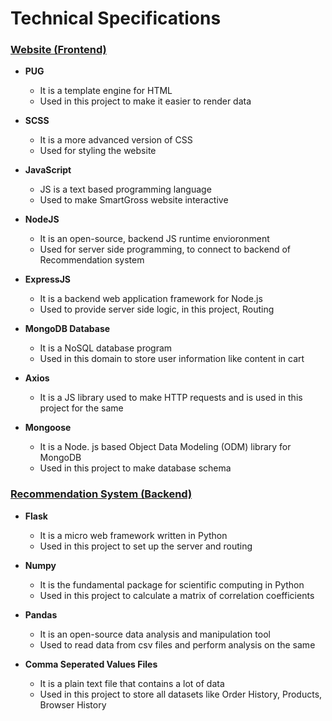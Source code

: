 # Technical Specifications

### [Website (Frontend)](frontend_introduction.md)

- **PUG**

  - It is a template engine for HTML
  - Used in this project to make it easier to render data

- **SCSS**

  - It is a more advanced version of CSS
  - Used for styling the website

- **JavaScript**

  - JS is a text based programming language
  - Used to make SmartGross website interactive

- **NodeJS**

  - It is an open-source, backend JS runtime envioronment
  - Used for server side programming, to connect to backend of Recommendation system

- **ExpressJS**

  - It is a backend web application framework for Node.js
  - Used to provide server side logic, in this project, Routing

- **MongoDB Database**

  - It is a NoSQL database program
  - Used in this domain to store user information like content in cart

- **Axios**

  - It is a JS library used to make HTTP requests and is used in this project for the same

- **Mongoose**
  - It is a Node. js based Object Data Modeling (ODM) library for MongoDB
  - Used in this project to make database schema

### [Recommendation System (Backend)](backend_introduction.md)

- **Flask**

  - It is a micro web framework written in Python
  - Used in this project to set up the server and routing

- **Numpy**

  - It is the fundamental package for scientific computing in Python
  - Used in this project to calculate a matrix of correlation coefficients

- **Pandas**

  - It is an open-source data analysis and manipulation tool
  - Used to read data from csv files and perform analysis on the same

- **Comma Seperated Values Files**
  - It is a plain text file that contains a lot of data
  - Used in this project to store all datasets like Order History, Products, Browser History
